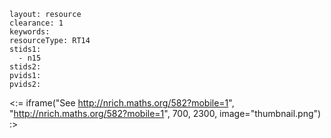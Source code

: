 ````
layout: resource
clearance: 1
keywords:
resourceType: RT14
stids1: 
  - n15
stids2:
pvids1:
pvids2:

````

<:= iframe("See http://nrich.maths.org/582?mobile=1", "http://nrich.maths.org/582?mobile=1", 700, 2300, image="thumbnail.png") :>

